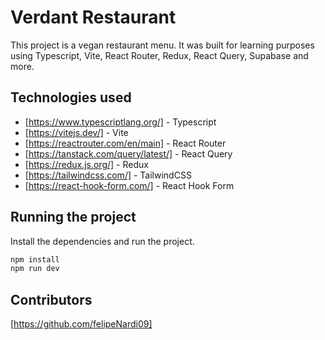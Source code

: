 # Verdant Restaurant

This project is a vegan restaurant menu. It was built for learning purposes using Typescript, Vite, React Router, Redux, React Query, Supabase and more.

## Technologies used

- [https://www.typescriptlang.org/] -  Typescript
- [https://vitejs.dev/] - Vite
- [https://reactrouter.com/en/main] - React Router
- [https://tanstack.com/query/latest/] - React Query
- [https://redux.js.org/] - Redux
- [https://tailwindcss.com/] - TailwindCSS
- [https://react-hook-form.com/] -  React Hook Form

## Running the project

Install the dependencies and run the project.

```sh
npm install
npm run dev
```

## Contributors

[https://github.com/felipeNardi09]
